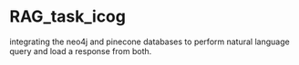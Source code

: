 # RAG_task_icog
integrating the neo4j and pinecone databases to perform natural language query and load a response from both.
